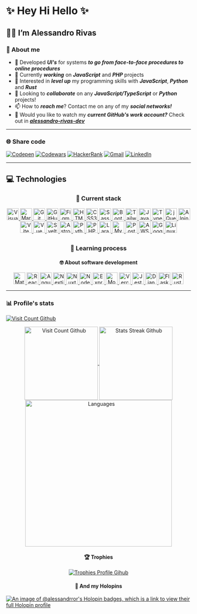 # ✨ Hey Hi Hello ✨

## 👋🏻 I’m Alessandro Rivas

### 💫 About me

- 💯 Developed ***UI's*** for systems ***to go from face-to-face procedures to online procedures***
- 🔭 Currently ***working*** on ***JavaScript*** and ***PHP*** projects
- 👀 Interested in ***level up*** my programming skills with ***JavaScript***, ***Python*** and ***Rust***
- 💞️ Looking to ***collaborate*** on any ***JavaScript/TypeScript*** or ***Python*** projects!
- 📫 How to ***reach me***? Contact me on any of my ***social networks!***
- 🍷 Would you like to watch my ***current GitHub's work account?*** Check out in ***[alessandro-rivas-dev](https://github.com/alessandro-rivas-dev)***

---

### 🌐 Share code

[![Codepen](https://img.shields.io/static/v1?style=for-the-badge&message=CodePen&color=000000&logo=CodePen&logoColor=FFFFFF&label=)](https://codepen.io/alessandrror)
[![Codewars](https://img.shields.io/static/v1?style=for-the-badge&message=Codewars&color=B1361E&logo=Codewars&logoColor=FFFFFF&label=)](https://www.codewars.com/users/Alessandrror)
[![HackerRank](https://img.shields.io/static/v1?style=for-the-badge&message=HackerRank&color=2DC866&logo=HackerRank&logoColor=FFFFFF&label=)](https://www.hackerrank.com/profile/Alessandrror)
[![Gmail](https://img.shields.io/static/v1?style=for-the-badge&message=Gmail&color=EA4335&logo=Gmail&logoColor=FFFFFF&label=)](mailto:ssandrorivas@gmail.com)
[![LinkedIn](https://img.shields.io/static/v1?style=for-the-badge&message=LinkedIn&color=0A66C2&logo=LinkedIn&logoColor=FFFFFF&label=)](https://linkedin.com/in/alessandrror)
<!-- [![Instagram](https://img.shields.io/static/v1?style=for-the-badge&message=Instagram&color=E4405F&logo=Instagram&logoColor=FFFFFF&label=)](https://instagram.com/alessandrro.r)
[![Spotify](https://img.shields.io/static/v1?style=for-the-badge&message=Spotify&color=1DB954&logo=Spotify&logoColor=FFFFFF&label=)](https://open.spotify.com/user/uninsolent?si=c9edc4229fb24fa4)
[![Discord](https://img.shields.io/static/v1?style=for-the-badge&message=Discord&color=5865F2&logo=Discord&logoColor=FFFFFF&label=)](https://discord.com/users/409197150963236884) -->

---

## 💻 Technologies

<h3 align="center">🎒 Current stack</h3>
<p align="center">
    <a href="https://code.visualstudio.com/">
        <img src="https://skillicons.dev/icons?i=vscode" width="32px" alt="Visual Studio Code">
    </a>
    <a href="https://www.markdownguide.org/">
        <img src="https://skillicons.dev/icons?i=markdown" width="32px" alt="Markdown">
    </a>
    <a href="https://git-scm.com/">
        <img src="https://skillicons.dev/icons?i=git" width="32px" alt="Git">
    </a>
    <a href="https://github.com/">
        <img src="https://skillicons.dev/icons?i=github" width="32px" alt="GitHub">
    </a>
    <a href="https://www.figma.com/">
        <img src="https://skillicons.dev/icons?i=figma" width="32px" alt="Figma">
    </a>
    <a href="https://developer.mozilla.org/en-US/docs/Web/HTML">
        <img src="https://skillicons.dev/icons?i=html" width="32px" alt="HTML5">
    </a>
    <a href="https://developer.mozilla.org/en-US/docs/Web/CSS">
        <img src="https://skillicons.dev/icons?i=css" width="32px" alt="CSS3">
    </a>
    <a href="https://sass-lang.com/">
        <img src="https://skillicons.dev/icons?i=sass" width="32px" alt="Sass">
    </a>
    <a href="https://getbootstrap.com/">
        <img src="https://skillicons.dev/icons?i=bootstrap" width="32px" alt="Bootstrap">
    </a>
    <a href="https://tailwindcss.com/">
        <img src="https://skillicons.dev/icons?i=tailwindcss" width="32px" alt="Tailwind CSS">
    </a>
    <a href="https://developer.mozilla.org/en-US/docs/Web/JavaScript">
        <img src="https://skillicons.dev/icons?i=js" width="32px" alt="JavaScript">
    </a>
    <a href="https://www.typescriptlang.org/">
        <img src="https://skillicons.dev/icons?i=ts" width="32px" alt="TypeScript">
    </a>
    <a href="https://jquery.com/">
        <img src="https://skillicons.dev/icons?i=jquery" width="32px" alt="jQuery">
    </a>
    <a href="https://alpinejs.dev/">
        <img src="https://skillicons.dev/icons?i=alpinejs" width="32px" alt="Alpine">
    </a>
    <a href="https://vitejs.dev/">
        <img src="https://skillicons.dev/icons?i=vite" width="32px" alt="Vite">
    </a>
    <a href="https://vuejs.org/">
        <img src="https://skillicons.dev/icons?i=vue" width="32px" alt="Vue">
    </a>
    <a href="https://svelte.dev/">
        <img src="https://skillicons.dev/icons?i=svelte" width="32px" alt="Svelte">
    </a>
    <a href="https://astro.build/">
        <img src="https://skillicons.dev/icons?i=astro" width="32px" alt="Astro">
    </a>
    <a href="https://www.python.org/">
        <img src="https://skillicons.dev/icons?i=py" width="32px" alt="Python">
    </a>
    <a href="https://php.net/">
        <img src="https://skillicons.dev/icons?i=php" width="32px" alt="PHP">
    </a>
    <a href="https://laravel.com/">
        <img src="https://skillicons.dev/icons?i=laravel" width="32px" alt="Laravel">
    </a>
    <a href="https://www.mysql.com/">
        <img src="https://skillicons.dev/icons?i=mysql" width="32px" alt="MySQL">
    </a>
    <a href="https://www.postman.com/">
        <img src="https://skillicons.dev/icons?i=postman" width="32px" alt="Postman">
    </a>
    <a href="https://aws.amazon.com/">
        <img src="https://skillicons.dev/icons?i=aws" width="32px" alt="AWS">
    </a>
    <a href="https://cloud.google.com/">
        <img src="https://skillicons.dev/icons?i=gcp" width="32px" alt="Google Cloud Platform">
    </a>
    <a href="https://linuxmint.com/">
        <img src="https://skillicons.dev/icons?i=linux" width="32px" alt="Linux">
    </a>
</p>

##
<h3 align="center">📖 Learning process</h3>
<h4 align="center">🤓 About software development</h4>
<p align="center">
    <a href="https://mui.com/">
        <img src="https://skillicons.dev/icons?i=materialui" width="32px" alt="MaterialUI">
    </a>
    <a href="https://react.dev/">
        <img src="https://skillicons.dev/icons?i=react" width="32px" alt="React">
    </a>
    <a href="https://angular.dev/">
        <img src="https://skillicons.dev/icons?i=angular" width="32px" alt="Angular">
    </a>
    <a href="https://nextjs.org/">
        <img src="https://skillicons.dev/icons?i=nextjs" width="32px" alt="Nextjs">
    </a>
    <a href="https://nuxt.com/">
        <img src="https://skillicons.dev/icons?i=nuxt" width="32px" alt="Nuxt">
    </a>
    <a href="https://nodejs.org/en">
        <img src="https://skillicons.dev/icons?i=nodejs" width="32px" alt="Node.js">
    </a>
    <a href="https://expressjs.com/">
        <img src="https://skillicons.dev/icons?i=express" width="32px" alt="Express">
    </a>
    <a href="https://www.mongodb.com/">
        <img src="https://skillicons.dev/icons?i=mongodb" width="32px" alt="MongoDB">
    </a>
    <a href="https://vercel.com/">
        <img src="https://skillicons.dev/icons?i=vercel" width="32px" alt="Vercel">
    </a>
    <a href="https://jestjs.io/">
        <img src="https://skillicons.dev/icons?i=jest" width="32px" alt="Jest">
    </a>
    <a href="https://www.djangoproject.com/">
        <img src="https://skillicons.dev/icons?i=django" width="32px" alt="Django">
    </a>
    <a href="https://flask.palletsprojects.com/en/2.3.x/">
        <img src="https://skillicons.dev/icons?i=flask" width="32px" alt="Flask">
    </a>
    <a href="https://www.rust-lang.org/">
        <img src="https://skillicons.dev/icons?i=rust" width="32px" alt="Rust">
    </a>
</p>
<!-- <h4 align="center">🕹️ About systems</h4>
<p align="center" width="200">
    <a href="https://www.gnu.org/">
        <img src="https://skillicons.dev/icons?i=bash" width="32px" alt="bash">
    </a>
    <a href="https://www.vim.org/">
        <img src="https://skillicons.dev/icons?i=vim" width="32px" alt="vim">
    </a>
</p>
<h4 align="center">☁ About DevOps</h4>
<p align="center" width="200">
    <a href="">
        <img src="https://skillicons.dev/icons?i=azure" width="32px" alt="Azure">
    </a>
    </a>
    <a href="">
        <img src="https://skillicons.dev/icons?i=postgresql" width="32px" alt="Postgres SQL">
    </a>
    <a href="https://tauri.app/">
        <img src="https://skillicons.dev/icons?i=tauri" width="32px" alt="Tauri">
    </a>
    <a href="https://firebase.google.com/">
        <img src="https://skillicons.dev/icons?i=firebase" width="32px" alt="Firebase">
    </a>
</p>
<h4 align="center">🤖 About machine learning</h4>
<p align="center" width="200">
    <a href="https://pytorch.org/">
        <img src="https://skillicons.dev/icons?i=pytorch" width="32px" alt="Pytorch">
    </a>
    <a href="https://www.tensorflow.org/">
        <img src="https://skillicons.dev/icons?i=tensorflow" width="32px" alt="TensorFlow">
    </a>
</p>
<h4 align="center">🏀 About IOT as a hobby</h4>
<p align="center" width="200">
    <a href="https://www.arduino.cc/">
        <img src="https://skillicons.dev/icons?i=arduino" width="32px" alt="Arduino">
    </a>
    <a href="https://www.raspberrypi.org/">
        <img src="https://skillicons.dev/icons?i=raspberrypi" width="32px" alt="Raspberry">
    </a>
</p> -->
<!-- Lock for later -->
<!-- <a href="https://deno.com/">
        <img src="https://skillicons.dev/icons?i=deno" width="32px" alt="Deno">
    </a>
    <a href="https://about.gitlab.com/">
        <img src="https://skillicons.dev/icons?i=gitlab" width="32px" alt="Gitlab">
    </a>
    <a href="https://www.docker.com/">
        <img src="https://skillicons.dev/icons?i=docker" width="32px" alt="Docker">
    </a>
    <a href="https://kubernetes.io/">
        <img src="https://skillicons.dev/icons?i=kubernetes" width="32px" alt="Kubernetes">
    </a>
    <a href="https://www.electronjs.org/">
        <img src="https://skillicons.dev/icons?i=electron" width="32px" alt="Electron">
    </a>
    <a href="https://fastapi.tiangolo.com/">
        <img src="https://skillicons.dev/icons?i=fastapi" width="32px" alt="Fastapi">
    </a>
    <a href="https://graphql.org/">
        <img src="https://skillicons.dev/icons?i=graphql" width="32px" alt="Graphql">
    </a>
    <a href="https://nestjs.com/">
        <img src="https://skillicons.dev/icons?i=nestjs" width="32px" alt="Nestjs">
    </a>
    <a href="https://threejs.org/">
        <img src="https://skillicons.dev/icons?i=threejs" width="32px" alt="Threejs">
    </a>
    <a href="">
        <img src="https://skillicons.dev/icons?i=cs" width="32px" alt="C sharp">
    </a>
    <a href="">
        <img src="https://skillicons.dev/icons?i=cpp" width="32px" alt="C plus plus">
    </a>
    <a href="">
        <img src="https://skillicons.dev/icons?i=dotnet" width="32px" alt="Dotnet">
    </a>
    <a href="">
        <img src="https://skillicons.dev/icons?i=dotnet" width="32px" alt="Dotnet">
    </a>
    <a href="https://bun.sh/">
        <img src="https://skillicons.dev/icons?i=bun" width="32px" alt="Bun">
    </a> -->

---

<h3>📊 Profile's stats</h3>
<a href="https://visitcount.itsvg.in">
  <img src="https://visitcount.itsvg.in/api?id=alessandrror&label=Profile%20Views&color=12&icon=4&pretty=true" alt="Visit Count Github"/>
</a>
<p align="center">
</p>
<!-- To add more stats use: &show=reviews,discussions_started,discussions_answered,prs_merged,prs_merged_percentage in the query params -->
<p align="center">
    <a href="https://github-readme-stats.vercel.app/">
        <img height="200" align="center" src="https://github-readme-stats.vercel.app/api?username=alessandrror&theme=dark&hide_border=true&show_icons=true&bg_color=00000000&" alt="Visit Count Github">
    </a>
    <a href="https://github-readme-streak-stats.herokuapp.com/">
        <img height="200" align="center" src="https://github-readme-streak-stats.herokuapp.com/?user=alessandrror&theme=transparent&hide_border=true" alt="Stats Streak Github">
    </a>
    <a href="https://github-readme-stats.vercel.app/">
        <img height="400" align="center" src="https://github-readme-stats.vercel.app/api/top-langs/?username=alessandrror&theme=dark&bg_color=00000000&hide_border=true&layout=compact&langs_count=20" alt="Languages">
    </a>
</p>
<h4 align="center">🏆 Trophies</h4>
<p align="center">
    <a href="https://github-profile-trophy.vercel.app/">
        <img src="https://github-profile-trophy.vercel.app/?username=alessandrror&theme=darkhub&no-frame=true&margin-w=15&margin-h=15&bg=true&column=7" alt="Trophies Profile Gihub">
    </a>
</p>

<h4 align="center">🦖 And my Holopins</h4>

[![An image of @alessandrror's Holopin badges, which is a link to view their full Holopin profile](https://holopin.me/alessandrror)](https://holopin.io/@alessandrror)

<!-- #### 🐦 Latest Tweet
[![](https://gtce.itsvg.in/api?username=Alessandrror)](https://github.com/VishwaGauravIn/github-twitter-card-embed) -->
<!-- ### ✍️ Random Dev Quote
![](https://quotes-github-readme.vercel.app/api?type=horizontal&theme=radical) -->

<!-- <p>
  <img src="https://spotify-github-profile.vercel.app/api/view?uid=11147618695&cover_image=true&theme=novatorem&show_offline=true&background_color=121212&interchange=false&bar_color=53b14f&bar_color_cover=false">
  <img src="https://spotify-recently-played-readme.vercel.app/api?user=uninsolent&count=10">
</p> -->
